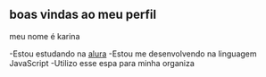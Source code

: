 ## boas vindas ao meu perfil 

meu nome é karina 

-Estou estudando na [alura](https//www.alura.br)
-Estou me desenvolvendo na linguagem JavaScript
-Utilizo esse espa  para minha organiza

###
